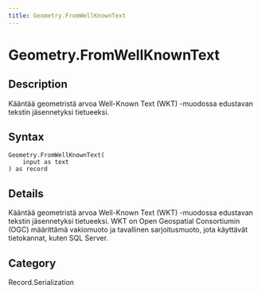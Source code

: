 ```yaml
---
title: Geometry.FromWellKnownText
---
```


# Geometry.FromWellKnownText


## Description

Kääntää geometristä arvoa Well-Known Text (WKT) -muodossa edustavan tekstin jäsennetyksi tietueeksi.


## Syntax

```powerquery
Geometry.FromWellKnownText(
    input as text
) as record
```


## Details

Kääntää geometristä arvoa Well-Known Text (WKT) -muodossa edustavan tekstin jäsennetyksi tietueeksi. WKT on Open Geospatial Consortiumin (OGC) määrittämä vakiomuoto ja tavallinen sarjoitusmuoto, jota käyttävät tietokannat, kuten SQL Server.



## Category
Record.Serialization
